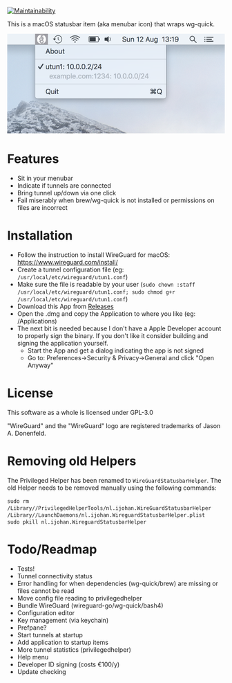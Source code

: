 [![Maintainability](https://api.codeclimate.com/v1/badges/66efb09de55fafe897e0/maintainability)](https://codeclimate.com/github/aequitas/macos-menubar-wireguard/maintainability)

This is a macOS statusbar item (aka menubar icon) that wraps wg-quick.

![Screenshot](Misc/demo.png)


# Features

- Sit in your menubar
- Indicate if tunnels are connected
- Bring tunnel up/down via one click
- Fail miserably when brew/wg-quick is not installed or permissions on files are incorrect

# Installation

- Follow the instruction to install WireGuard for macOS: https://www.wireguard.com/install/
- Create a tunnel configuration file (eg: `/usr/local/etc/wireguard/utun1.conf`)
- Make sure the file is readable by your user (`sudo chown :staff /usr/local/etc/wireguard/utun1.conf; sudo chmod g+r /usr/local/etc/wireguard/utun1.conf`)
- Download this App from [Releases](https://github.com/aequitas/macos-menubar-wireguard/releases)
- Open the .dmg and copy the Application to where you like (eg: /Applications)
- The next bit is needed because I don't have a Apple Developer account to properly sign the binary. If you don't like it consider building and signing the application yourself.
    - Start the App and get a dialog indicating the app is not signed
    - Go to: Preferences->Security & Privacy->General and click "Open Anyway"

# License

This software as a whole is licensed under GPL-3.0

"WireGuard" and the "WireGuard" logo are registered trademarks of Jason A. Donenfeld.

# Removing old Helpers

The Privileged Helper has been renamed to `WireGuardStatusbarHelper`. The old Helper needs to be removed manually using the following commands:

    sudo rm /Library//PrivilegedHelperTools/nl.ijohan.WireGuardStatusbarHelper /Library//LaunchDaemons/nl.ijohan.WireguardStatusbarHelper.plist
    sudo pkill nl.ijohan.WireguardStatusbarHelper


# Todo/Readmap

- Tests!
- Tunnel connectivity status
- Error handling for when dependencies (wg-quick/brew) are missing or files cannot be read
- Move config file reading to privilegedhelper
- Bundle WireGuard (wireguard-go/wg-quick/bash4)
- Configuration editor
- Key management (via keychain)
- Prefpane?
- Start tunnels at startup
- Add application to startup items
- More tunnel statistics (privilegedhelper)
- Help menu
- Developer ID signing (costs €100/y)
- Update checking
